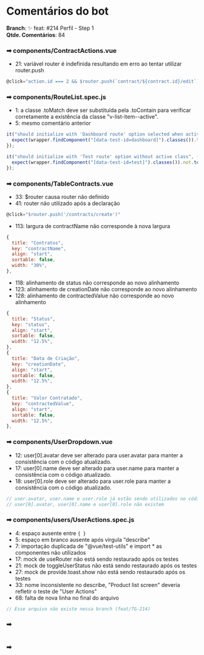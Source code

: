# Comentários do bot

<b>Branch</b>: ✨ feat: #214 Perfil - Step 1 <br />
<b>Qtde. Comentários</b>: 84

### ➡ components/ContractActions.vue
- 21: variável router é indefinida resultando em erro ao tentar utilizar router.push

```javascript
@click="action.id === 2 && $router.push(`contract/${contract.id}/edit`)"
```

### ➡︎ components/RouteList.spec.js
- 1: a classe .toMatch deve ser substituída pela .toContain para verificar corretamente a existência da classe "v-list-item--active". <br />
- 5: mesmo comentário anterior

```javascript
it("should initialize with 'Dashboard route' option selected when active route is dashboard", () => {
  expect(wrapper.findComponent("[data-test-id=dashboard]").classes()).toMatch("v-list-item--active");
});

it("should initialize with 'Test route' option without active class", () => {
  expect(wrapper.findComponent("[data-test-id=test]").classes()).not.toMatch("v-list-item--active");
});
```

### ➡︎ components/TableContracts.vue
- 33: $router causa router não definido
- 41: router não utilizado após a declaração

```javascript
@click="$router.push('/contracts/create')"
```

- 113: largura de contractName não corresponde à nova largura

```javascript
{
  title: "Contratos",
  key: "contractName",
  align: "start",
  sortable: false,
  width: "30%",
},
```

- 118: alinhamento de status não corresponde ao novo alinhamento
- 123: alinhamento de creationDate não corresponde ao novo alinhamento
- 128: alinhamento de contractedValue não corresponde ao novo alinhamento

```javascript
{
  title: "Status",
  key: "status",
  align: "start",
  sortable: false,
  width: "12.5%",
},
{
  title: "Data de Criação",
  key: "creationDate",
  align: "start",
  sortable: false,
  width: "12.5%",
},
{
  title: "Valor Contratado",
  key: "contractedValue",
  align: "start",
  sortable: false,
  width: "12.5%",
},
```

### ➡︎ components/UserDropdown.vue
- 12: user[0].avatar deve ser alterado para user.avatar para manter a consistência com o código atualizado.
- 17: user[0].name deve ser alterado para user.name para manter a consistência com o código atualizado.
- 18: user[0].role deve ser alterado para user.role para manter a consistência com o código atualizado.

```javascript
// user.avatar, user.name e user.role já estão sendo utilizados no código
// user[0].avatar, user[0].name e user[0].role não existem 
```

### ➡︎ components/users/UserActions.spec.js
- 4: espaço ausente entre `{ }`
- 5: espaço em branco ausente após virgula "describe"
- 7: importação duplicada de "@vue/test-utils" e import * as componentes não utilizados
- 17: mock de useRouter não está sendo restaurado após os testes
- 21: mock de toggleUserStatus não está sendo restaurado após os testes
- 27: mock de provide.toast.show não está sendo restaurado após os testes
- 33: nome inconsistente no describe, "Product list screen" deveria refletir o teste de "User Actions"
- 68: falta de nova linha no final do arquivo

```javascript
// Esse arquivo não existe nessa branch (feat/TG-214)
```

### ➡︎ 

```javascript
```

### ➡︎ 

```javascript
```



